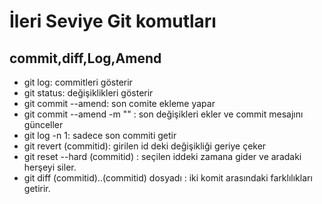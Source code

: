 # İleri Seviye Git komutları

## commit,diff,Log,Amend

- git log: commitleri gösterir
- git status: değişiklikleri gösterir
- git commit --amend: son comite ekleme yapar
- git commit --amend -m "" : son değişikleri ekler ve commit mesajını günceller
- git log -n 1: sadece son commiti getir
- git revert (commitid): girilen id deki değişikliği geriye çeker
- git reset --hard (commitid) : seçilen iddeki zamana gider ve aradaki herşeyi siler.
- git diff (commitid)..(commitid) dosyadı : iki komit arasındaki farklılıkları getirir.
